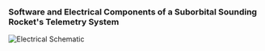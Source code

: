 ### Software and Electrical Components of a Suborbital Sounding Rocket's Telemetry System

![Electrical Schematic](https://image.prntscr.com/image/ZHVQ317bScy0WJW3vcdIlw.png)
